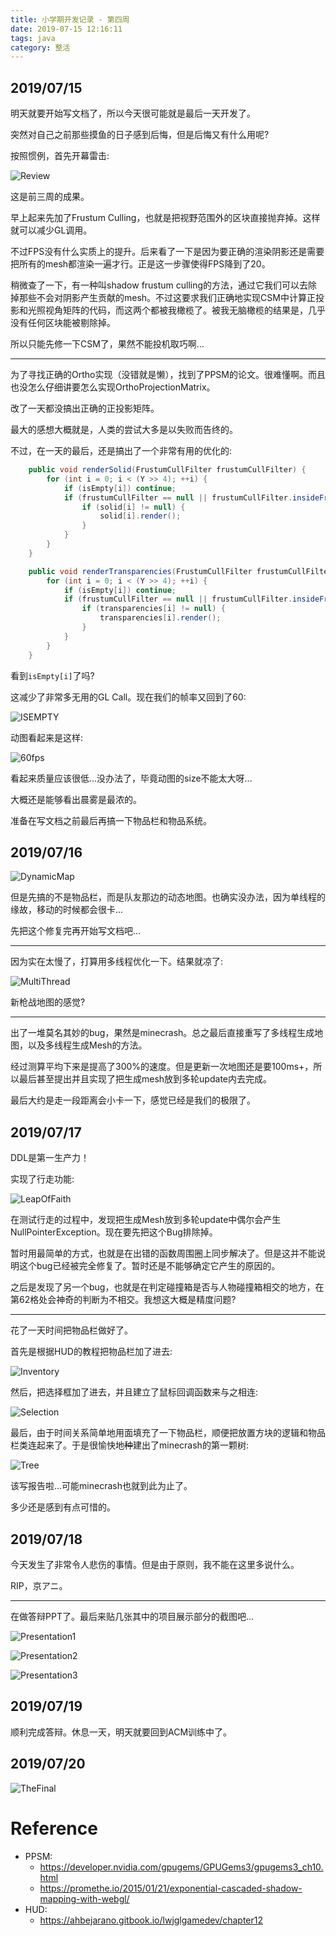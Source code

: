 ```yaml
---
title: 小学期开发记录 - 第四周
date: 2019-07-15 12:16:11
tags: java
category: 整活
---
```


## 2019/07/15

明天就要开始写文档了，所以今天很可能就是最后一天开发了。

突然对自己之前那些摸鱼的日子感到后悔，但是后悔又有什么用呢?

按照惯例，首先开幕雷击:

![Review](小学期开发记录-第四周\Review.png)

这是前三周的成果。

早上起来先加了Frustum Culling，也就是把视野范围外的区块直接抛弃掉。这样就可以减少GL调用。

不过FPS没有什么实质上的提升。后来看了一下是因为要正确的渲染阴影还是需要把所有的mesh都渲染一遍才行。正是这一步骤使得FPS降到了20。

稍微查了一下，有一种叫shadow frustum culling的方法，通过它我们可以去除掉那些不会对阴影产生贡献的mesh。不过这要求我们正确地实现CSM中计算正投影和光照视角矩阵的代码，而这两个都被我橄榄了。被我无脑橄榄的结果是，几乎没有任何区块能被剔除掉。

所以只能先修一下CSM了，果然不能投机取巧啊...

---

为了寻找正确的Ortho实现（没错就是懒），找到了PPSM的论文。很难懂啊。而且也没怎么仔细讲要怎么实现OrthoProjectionMatrix。

改了一天都没搞出正确的正投影矩阵。

最大的感想大概就是，人类的尝试大多是以失败而告终的。

不过，在一天的最后，还是搞出了一个非常有用的优化的:

```java
    public void renderSolid(FrustumCullFilter frustumCullFilter) {
        for (int i = 0; i < (Y >> 4); ++i) {
            if (isEmpty[i]) continue;
            if (frustumCullFilter == null || frustumCullFilter.insideFrustum((x << 4) + (X >> 1), (i << 4) + 8, (z << 4) + (Z >> 1), 13.856406460551018f)) {
                if (solid[i] != null) {
                    solid[i].render();
                }
            }
        }
    }

    public void renderTransparencies(FrustumCullFilter frustumCullFilter) {
        for (int i = 0; i < (Y >> 4); ++i) {
            if (isEmpty[i]) continue;
            if (frustumCullFilter == null || frustumCullFilter.insideFrustum((x << 4) + (X >> 1), (i << 4) + 8, (z << 4) + (Z >> 1), 13.856406460551018f)) {
                if (transparencies[i] != null) {
                    transparencies[i].render();
                }
            }
        }
    }
```

看到`isEmpty[i]`了吗?

这减少了非常多无用的GL Call。现在我们的帧率又回到了60:

![ISEMPTY](小学期开发记录-第四周\ISEMPTY.png)

动图看起来是这样:

![60fps](小学期开发记录-第四周\60fps.gif)

看起来质量应该很低...没办法了，毕竟动图的size不能太大呀...

大概还是能够看出晨雾是最浓的。

准备在写文档之前最后再搞一下物品栏和物品系统。

## 2019/07/16

![DynamicMap](小学期开发记录-第四周\DynamicMap.png)

但是先搞的不是物品栏，而是队友那边的动态地图。也确实没办法，因为单线程的缘故，移动的时候都会很卡...

先把这个修复完再开始写文档吧...

---

因为实在太慢了，打算用多线程优化一下。结果就凉了:

![MultiThread](小学期开发记录-第四周\MultiThread.png)

新枪战地图的感觉?

---

出了一堆莫名其妙的bug，果然是minecrash。总之最后直接重写了多线程生成地图，以及多线程生成Mesh的方法。

经过测算平均下来是提高了300%的速度。但是更新一次地图还是要100ms+，所以最后甚至提出并且实现了把生成mesh放到多轮update内去完成。

最后大约是走一段距离会小卡一下，感觉已经是我们的极限了。

## 2019/07/17

DDL是第一生产力！

实现了行走功能:

![LeapOfFaith](小学期开发记录-第四周\LeapOfFaith.gif)

在测试行走的过程中，发现把生成Mesh放到多轮update中偶尔会产生NullPointerException。现在要先把这个Bug排除掉。

暂时用最简单的方式，也就是在出错的函数周围圈上同步解决了。但是这并不能说明这个bug已经被完全修复了。暂时还是不能够确定它产生的原因的。

之后是发现了另一个bug，也就是在判定碰撞箱是否与人物碰撞箱相交的地方，在第62格处会神奇的判断为不相交。我想这大概是精度问题?

---

花了一天时间把物品栏做好了。

首先是根据HUD的教程把物品栏加了进去:

![Inventory](小学期开发记录-第四周\Inventory.png)

然后，把选择框加了进去，并且建立了鼠标回调函数来与之相连:

![Selection](小学期开发记录-第四周\Selection.png)

最后，由于时间关系简单地用面填充了一下物品栏，顺便把放置方块的逻辑和物品栏类连起来了。于是很愉快地~~种~~建出了minecrash的第一颗树:

![Tree](小学期开发记录-第四周\Tree.png)

该写报告啦...可能minecrash也就到此为止了。

多少还是感到有点可惜的。

## 2019/07/18

今天发生了非常令人悲伤的事情。但是由于原则，我不能在这里多说什么。

RIP，京アニ。

---

在做答辩PPT了。最后来贴几张其中的项目展示部分的截图吧...

![Presentation1](小学期开发记录-第四周\Presentation1.png)

![Presentation2](小学期开发记录-第四周\Presentation2.png)

![Presentation3](小学期开发记录-第四周\Presentation3.png)

## 2019/07/19

顺利完成答辩。休息一天，明天就要回到ACM训练中了。

## 2019/07/20

![TheFinal](小学期开发记录-第四周\TheFinal.png)

# Reference

- PPSM:
    - https://developer.nvidia.com/gpugems/GPUGems3/gpugems3_ch10.html
    - https://promethe.io/2015/01/21/exponential-cascaded-shadow-mapping-with-webgl/
- HUD:
    - https://ahbejarano.gitbook.io/lwjglgamedev/chapter12